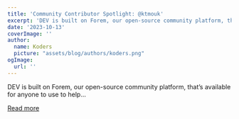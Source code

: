 ```yaml
---
title: 'Community Contributor Spotlight: @ktmouk'
excerpt: 'DEV is built on Forem, our open-source community platform, that’s available for anyone to use to help...'
date: '2023-10-13'
coverImage: ''
author:
  name: Koders
  picture: "assets/blog/authors/koders.png"
ogImage:
  url: ''
---
```


DEV is built on Forem, our open-source community platform, that’s available for anyone to use to help...

[Read more](https://dev.to/devteam/community-contributor-spotlight-ktmouk-2e9n)
